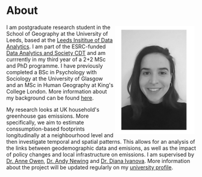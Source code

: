 # About

<img style="padding: 5px;" src="Photo_BW.png" align="right" width="210"/>

I am postgraduate research student in the School of Geography at the University of Leeds, based at the [Leeds Insititue of Data Analytics](https://lida.leeds.ac.uk/). I am part of the ESRC-funded [Data Analytics and Society CDT](https://datacdt.org/) and am currrently in my third year of a 2+2 MSc and PhD programme. I have previously completed a BSc in Psychology with Sociology at the University of Glasgow and an MSc in Human Geography at King's College London. More information about my background can be found [here](https://lena-kilian.github.io/cv/).

My research looks at UK household's greenhouse gas emissions. More specifically, we aim to estimate conssumption-based footprints longitudinally at a neighbourhood level and then investigate temporal and spatial patterns. This allows for an analysis of the links between geodemographic data and emisions, as well as the impact of policy changes and local infrastructure on emissions. I am supervised by [Dr. Anne Owen](https://environment.leeds.ac.uk/see/staff/1462/dr-anne-owen), [Dr. Andy Newing](https://environment.leeds.ac.uk/geography/staff/1081/dr-andy-newing) and [Dr. Diana Ivanova](https://environment.leeds.ac.uk/see/staff/2625/dr-diana-ivanova). More information about the project will be updated regularly on my [university profile](https://environment.leeds.ac.uk/geography/pgr/2546/lena-kilian). 
<br/>
<br/>
<br/>
<br/>
